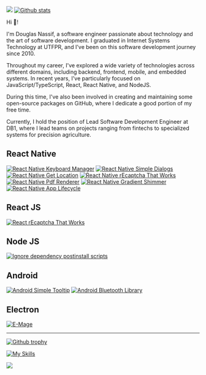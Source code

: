 
![](https://hit.yhype.me/github/profile?user_id=1512341)
[![Github stats](https://github-readme-stats.vercel.app/api?username=douglasjunior&count_private=true&show_icons=true&theme=darcula&include_all_commits=true)](https://github.com/douglasjunior)

Hi 👋!

I'm Douglas Nassif, a software engineer passionate about technology and the art of software development. I graduated in Internet Systems Technology at UTFPR, and I've been on this software development journey since 2010.

Throughout my career, I've explored a wide variety of technologies across different domains, including backend, frontend, mobile, and embedded systems. In recent years, I've particularly focused on JavaScript/TypeScript, React, React Native, and NodeJS.

During this time, I've also been involved in creating and maintaining some open-source packages on GitHub, where I dedicate a good portion of my free time.

Currently, I hold the position of Lead Software Development Engineer at DB1, where I lead teams on projects ranging from fintechs to specialized systems for precision agriculture.


## React Native

[![React Native Keyboard Manager](https://github-readme-stats.vercel.app/api/pin/?username=douglasjunior&repo=react-native-keyboard-manager&theme=darcula)](https://github.com/douglasjunior/react-native-keyboard-manager)
[![React Native Simple Dialogs](https://github-readme-stats.vercel.app/api/pin/?username=douglasjunior&repo=react-native-simple-dialogs&theme=darcula)](https://github.com/douglasjunior/react-native-simple-dialogs)
[![React Native Get Location](https://github-readme-stats.vercel.app/api/pin/?username=douglasjunior&repo=react-native-get-location&theme=darcula)](https://github.com/douglasjunior/react-native-get-location)
[![React Native rEcaptcha That Works](https://github-readme-stats.vercel.app/api/pin/?username=douglasjunior&repo=react-native-recaptcha-that-works&theme=darcula)](https://github.com/douglasjunior/react-native-recaptcha-that-works)
[![React Native Pdf Renderer](https://github-readme-stats.vercel.app/api/pin/?username=douglasjunior&repo=react-native-pdf-renderer&theme=darcula)](https://github.com/douglasjunior/react-native-pdf-renderer)
[![React Native Gradient Shimmer](https://github-readme-stats.vercel.app/api/pin/?username=douglasjunior&repo=react-native-gradient-shimmer&theme=darcula)](https://github.com/douglasjunior/react-native-gradient-shimmer)
[![React Native App Lifecycle](https://github-readme-stats.vercel.app/api/pin/?username=douglasjunior&repo=react-native-applifecycle&theme=darcula)](https://github.com/douglasjunior/react-native-applifecycle)

## React JS

[![React rEcaptcha That Works](https://github-readme-stats.vercel.app/api/pin/?username=douglasjunior&repo=react-recaptcha-that-works&theme=darcula)](https://github.com/douglasjunior/react-recaptcha-that-works)

## Node JS

[![Ignore dependency postinstall scripts](https://github-readme-stats.vercel.app/api/pin/?username=douglasjunior&repo=ignore-dependency-scripts&theme=darcula)](https://github.com/douglasjunior/ignore-dependency-scripts)

## Android

[![Android Simple Tooltip](https://github-readme-stats.vercel.app/api/pin/?username=douglasjunior&repo=android-simple-tooltip&theme=darcula)](https://github.com/douglasjunior/android-simple-tooltip)
[![Android Bluetooth Library](https://github-readme-stats.vercel.app/api/pin/?username=douglasjunior&repo=AndroidBluetoothLibrary&theme=darcula)](https://github.com/douglasjunior/AndroidBluetoothLibrary)

## Electron

[![E-Mage](https://github-readme-stats.vercel.app/api/pin/?username=douglasjunior&repo=emage&theme=darcula)](https://emage.js.org)



--- 

[![Github trophy](
https://github-profile-trophy.vercel.app/?username=douglasjunior&theme=onedark)](https://github.com/douglasjunior)

[![My Skills](https://skillicons.dev/icons?i=react,nodejs,javascript,typescript,css,html,swift,java,kotlin,webpack,jenkins,androidstudio,electron,jest,nextjs,prisma,graphql,redux,sass,linux,docker,mongodb,mysql,postgres,github)](https://skillicons.dev)

![](https://komarev.com/ghpvc/?username=douglasjunior)
